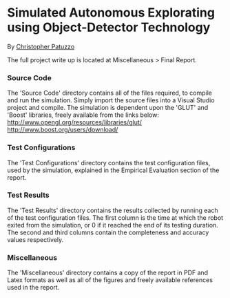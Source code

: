 # Simulated Autonomous Explorating using Object-Detector Technology

By [Christopher Patuzzo](http://chris.patuzzo.co.uk/)

The full project write up is located at Miscellaneous > Final Report.

### Source Code

The 'Source Code' directory contains all of the files required, to compile and run the simulation. Simply import the source files into a Visual Studio project and compile. The simulation is dependent upon the 'GLUT' and 'Boost' libraries, freely available from the links below:
http://www.opengl.org/resources/libraries/glut/
http://www.boost.org/users/download/

### Test Configurations

The 'Test Configurations' directory contains the test configuration files, used by the simulation, explained in the Empirical Evaluation section of the report.

### Test Results

The 'Test Results' directory contains the results collected by running each of the test configuration files. The first column is the time at which the robot exited from the simulation, or 0 if it reached the end of its testing duration. The second and third columns contain the completeness and accuracy values respectively.

### Miscellaneous

The 'Miscellaneous' directory contains a copy of the report in PDF and Latex formats as well as all of the figures and freely available references used in the report.